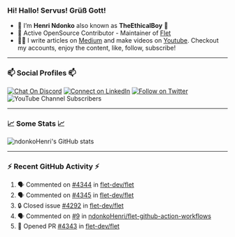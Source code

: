 ### Hi! Hallo! Servus! Grüß Gott!

- 🙂  I’m **Henri Ndonko** also known as **TheEthicalBoy** 👾
- 🚀  Active OpenSource Contributor - Maintainer of [Flet](https://github.com/flet-dev/flet) 
- 👨‍🏫  I write articles on [Medium](https://ndonkohenri.medium.com/) and make videos on [Youtube](https://youtube.com/@ndonkoHenri). Checkout my accounts, enjoy the content, like, follow, subscribe!

---

### 📫 Social Profiles 📫

[![Chat On Discord](https://img.shields.io/badge/--discord?label=Username=the_ethical_boy&logo=Discord&style=social)](https://github.com/ndonkoHenri) 
[![Connect on LinkedIn](https://img.shields.io/badge/--linkedin?label=LinkedIn&logo=LinkedIn&style=social)](https://www.linkedin.com/in/ndonkohenri) 
[![Follow on Twitter](https://img.shields.io/badge/--twitter?label=Twitter&logo=Twitter&style=social)](https://twitter.com/ndonkoHenri)
![YouTube Channel Subscribers](https://img.shields.io/youtube/channel/subscribers/UC2j9sVx0O7M8CebjMtyCuNQ?style=social&label=Youtube&link=https%3A%2F%2Fyoutube.com%2F%40ndonkoHenri)

---

### 📈 Some Stats 📈

<!-- <a href="https://github.com/ndonkoHenri">
<img src="https://github.com/ndonkoHenri/github-stats/blob/master/generated/overview.svg#gh-dark-mode-only" />
<img src="https://github.com/ndonkoHenri/github-stats/blob/master/generated/languages.svg#gh-dark-mode-only" />
<img src="https://github.com/ndonkoHenri/github-stats/blob/master/generated/overview.svg#gh-light-mode-only" />
<img src="https://github.com/ndonkoHenri/github-stats/blob/master/generated/languages.svg#gh-light-mode-only" />
</a> -->

<!-- ![ndonkoHenri's GitHub stats](https://github-readme-stats.vercel.app/api?username=ndonkoHenri&show_icons=true) -->

![ndonkoHenri's GitHub stats](https://github-readme-stats.vercel.app/api?username=ndonkoHenri&theme=tokyonight&show_icons=true&title_color=fff&text_color=fff)

<!-- [![Top Langs](https://github-readme-stats.vercel.app/api/top-langs/?username=ndonkoHenri)](https://github.com/ndonkoHenri/github-readme-stats) -->

---

### :zap: Recent GitHub Activity :zap:

<!--START_SECTION:activity-->
1. 🗣 Commented on [#4344](https://github.com/flet-dev/flet/issues/4344#issuecomment-2466207141) in [flet-dev/flet](https://github.com/flet-dev/flet)
2. 🗣 Commented on [#4345](https://github.com/flet-dev/flet/issues/4345#issuecomment-2466206597) in [flet-dev/flet](https://github.com/flet-dev/flet)
3. 🔒 Closed issue [#4292](https://github.com/flet-dev/flet/issues/4292) in [flet-dev/flet](https://github.com/flet-dev/flet)
4. 🗣 Commented on [#9](https://github.com/ndonkoHenri/flet-github-action-workflows/issues/9#issuecomment-2466038188) in [ndonkoHenri/flet-github-action-workflows](https://github.com/ndonkoHenri/flet-github-action-workflows)
5. 💪 Opened PR [#4343](https://github.com/flet-dev/flet/pull/4343) in [flet-dev/flet](https://github.com/flet-dev/flet)
<!--END_SECTION:activity-->
